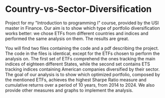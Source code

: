 # Country-vs-Sector-Diversification
Project for my "Introduction to programming I" course, provided by the USI master in Finance. Our aim is to show which type of portfolio diversification works better: we chose ETFs from different countries and indices and performed the same analysis on them. The results are great. 

You will find two files containing the code and a pdf describing the project. The code in the files is identical, except for the ETFs chosen to perform the analysis on. The first set of ETFs comprehend the ones tracking the main indices of eighteen different States, while the second set contains ETS tracking indices containing American companies diversified by their sector. The goal of our analysis is to show which optimized portfolio, composed by the mentioned ETFs, achieves the highest Sharpe Ratio measure and cumulative returns over a period of 10 years, from 2014 to 2024. We also provide other measures and graphs to implement the analysis.
